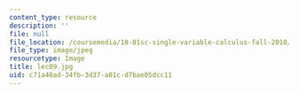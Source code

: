 ```yaml
---
content_type: resource
description: ''
file: null
file_location: /coursemedia/18-01sc-single-variable-calculus-fall-2010/c71a48ad34fb3d37a01cd7bae05dcc11_lec09.jpg
file_type: image/jpeg
resourcetype: Image
title: lec09.jpg
uid: c71a48ad-34fb-3d37-a01c-d7bae05dcc11
---
```

